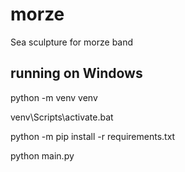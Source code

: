 # morze
Sea sculpture for morze band

## running on Windows
  python -m venv venv

  venv\Scripts\activate.bat
  
  python -m pip install -r requirements.txt
  
  python main.py
